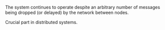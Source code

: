 The system continues to operate despite an arbitrary number of messages being dropped (or delayed) by the network between nodes.

Crucial part in distributed systems. 